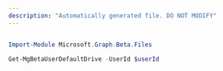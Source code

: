 ```yaml
---
description: "Automatically generated file. DO NOT MODIFY"
---
```


```powershell

Import-Module Microsoft.Graph.Beta.Files

Get-MgBetaUserDefaultDrive -UserId $userId

```